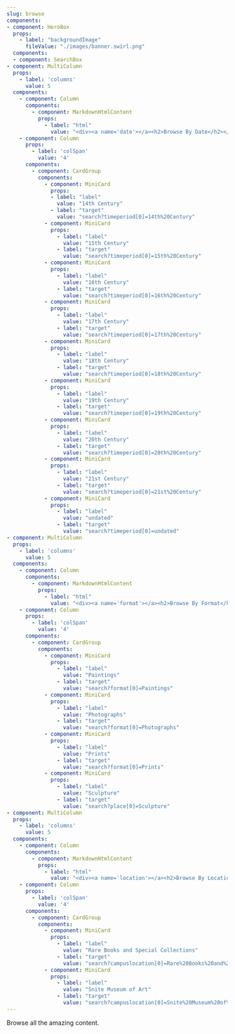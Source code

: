 ```yaml
---
slug: browse
components:
- component: HeroBox
  props:
    - label: "backgroundImage"
      fileValue: "./images/banner.swirl.png"
  components:
  - component: SearchBox
- component: MultiColumn
  props:
    - label: 'columns'
      value: 5
  components:
    - component: Column
      components:
        - component: MarkdownHtmlContent
          props:
            - label: "html"
              value: "<div><a name='date'></a><h2>Browse By Date</h2></div>"
    - component: Column
      props:
        - label: 'colSpan'
          value: '4'
      components:   
        - component: CardGroup
          components:
            - component: MiniCard
              props:
              - label: "label"
                value: "14th Century"
              - label: "target"
                value: "search?timeperiod[0]=14th%20Century"
            - component: MiniCard
              props:
                - label: "label"
                  value: "15th Century"
                - label: "target"
                  value: "search?timeperiod[0]=15th%20Century"
            - component: MiniCard
              props:
                - label: "label"
                  value: "16th Century"
                - label: "target"
                  value: "search?timeperiod[0]=16th%20Century"
            - component: MiniCard
              props:
                - label: "label"
                  value: "17th Century"
                - label: "target"
                  value: "search?timeperiod[0]=17th%20Century"
            - component: MiniCard
              props:
                - label: "label"
                  value: "18th Century"
                - label: "target"
                  value: "search?timeperiod[0]=18th%20Century"
            - component: MiniCard
              props:
                - label: "label"
                  value: "19th Century"
                - label: "target"
                  value: "search?timeperiod[0]=19th%20Century"
            - component: MiniCard
              props:
                - label: "label"
                  value: "20th Century"
                - label: "target"
                  value: "search?timeperiod[0]=20th%20Century"
            - component: MiniCard
              props:
                - label: "label"
                  value: "21st Century"
                - label: "target"
                  value: "search?timeperiod[0]=21st%20Century"
            - component: MiniCard
              props:
                - label: "label"
                  value: "undated"
                - label: "target"
                  value: "search?timeperiod[0]=undated"
- component: MultiColumn
  props:
    - label: 'columns'
      value: 5
  components:
    - component: Column
      components:
        - component: MarkdownHtmlContent
          props:
            - label: "html"
              value: "<div><a name='format'></a><h2>Browse By Format</h2></div>"
    - component: Column
      props:
        - label: 'colSpan'
          value: '4'
      components:   
        - component: CardGroup
          components:
            - component: MiniCard
              props:
                - label: "label"
                  value: "Paintings"
                - label: "target"
                  value: "search?format[0]=Paintings"
            - component: MiniCard
              props:
                - label: "label"
                  value: "Photographs"
                - label: "target"
                  value: "search?format[0]=Photographs"
            - component: MiniCard
              props:
                - label: "label"
                  value: "Prints"
                - label: "target"
                  value: "search?format[0]=Prints"
            - component: MiniCard
              props:
                - label: "label"
                  value: "Sculpture"
                - label: "target"
                  value: "search?place[0]=Sculpture"
- component: MultiColumn
  props:
    - label: 'columns'
      value: 5
  components:
    - component: Column
      components:
        - component: MarkdownHtmlContent
          props:
            - label: "html"
              value: "<div><a name='location'></a><h2>Browse By Location</h2></div>"
    - component: Column
      props:
        - label: 'colSpan'
          value: '4'
      components:   
        - component: CardGroup
          components:
            - component: MiniCard
              props:
                - label: "label"
                  value: "Rare Books and Special Collections"
                - label: "target"
                  value: "search?campuslocation[0]=Rare%20Books%20and%20Special%20Collections"
            - component: MiniCard
              props:
                - label: "label"
                  value: "Snite Museum of Art"
                - label: "target"
                  value: "search?campuslocation[0]=Snite%20Museum%20of%20Art"
---
```


Browse all the amazing content.
